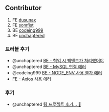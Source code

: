 ## Contributor

1. FE [dusunax](https://github.com/dusunax)
2. FE [somfist](https://github.com/somfist)
3. BE [codeing999](https://github.com/codeing999)
4. BE [unchaptered](https://github.com/unchaptered)

### 트러블 후기

- @unchaptered [BE - 협업 시 백앤드가 처리했어야 ](https://github.com/Broccoli-Velog/.github/blob/main/profile/co-work.md)
- @unchaptered [BE - MySQL 연결 에러](https://github.com/Broccoli-Velog/.github/blob/main/profile/mysql.error.md)
- @codeing999 [BE - NODE_ENV 사용 불가 에러](https://github.com/Broccoli-Velog/.github/blob/main/profile/cross.env.error.md)
- [FE - Axios 사용 에러](https://github.com/Broccoli-Velog/.github/blob/main/profile/axios.error.md)

### 후기

- @unchaptered [팀 프로젝트 후기... 🎈](https://velog.io/@unchaptered_til/%EA%B0%9C%EB%B3%84-%ED%8C%80-%ED%94%84%EB%A1%9C%EC%A0%9D%ED%8A%B8-Broccoli-Velog)
